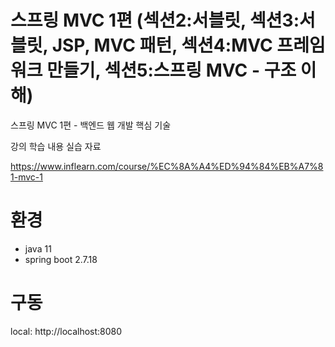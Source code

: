 # 스프링 MVC 1편 (섹션2:서블릿, 섹션3:서블릿, JSP, MVC 패턴, 섹션4:MVC 프레임워크 만들기, 섹션5:스프링 MVC - 구조 이해)

스프링 MVC 1편 - 백엔드 웹 개발 핵심 기술

강의 학습 내용 실습 자료

https://www.inflearn.com/course/%EC%8A%A4%ED%94%84%EB%A7%81-mvc-1

# 환경
 - java 11
 - spring boot 2.7.18

# 구동
local: http://localhost:8080